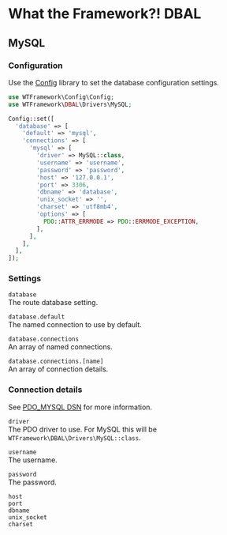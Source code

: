 # What the Framework?! DBAL

## MySQL

### Configuration

Use the [Config](https://github.com/wtframework/config) library to set the database configuration settings.

```php
use WTFramework\Config\Config;
use WTFramework\DBAL\Drivers\MySQL;

Config::set([
  'database' => [
    'default' => 'mysql',
    'connections' => [
      'mysql' => [
        'driver' => MySQL::class,
        'username' => 'username',
        'password' => 'password',
        'host' => '127.0.0.1',
        'port' => 3306,
        'dbname' => 'database',
        'unix_socket' => '',
        'charset' => 'utf8mb4',
        'options' => [
          PDO::ATTR_ERRMODE => PDO::ERRMODE_EXCEPTION,
        ],
      ],
    ],
  ],
]);
```

### Settings

`database`\
The route database setting.

`database.default`\
The named connection to use by default.

`database.connections`\
An array of named connections.

`database.connections.[name]`\
An array of connection details.

### Connection details

See [PDO_MYSQL DSN](https://www.php.net/manual/en/ref.pdo-mysql.connection.php) for more information.

`driver`\
The PDO driver to use. For MySQL this will be `WTFramework\DBAL\Drivers\MySQL::class`.

`username`\
The username.

`password`\
The password.

`host`\
`port`\
`dbname`\
`unix_socket`\
`charset`